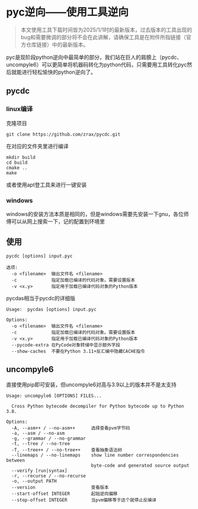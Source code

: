 # pyc逆向——使用工具逆向

> 本文使用工具下载时间皆为2025/1/1时的最新版本，过去版本的工具出现的bug和需要微调的部分将不会在此讲解，请确保工具是在附件所指链接（官方仓库链接）中的最新版本。

​    pyc是现阶段python逆向中最简单的部分，我们站在巨人的肩膀上（pycdc、uncompyle6）可以更简单将机器码转化为python代码，只需要用工具转化pyc然后就能进行轻松愉快的python逆向了。

## pycdc

### linux编译

克隆项目

```shell
git clone https://github.com/zrax/pycdc.git
```

在对应的文件夹里进行编译

```shell
mkdir build
cd build
cmake ..
make
```

或者使用apt登工具来进行一键安装

### windows

windows的安装方法本质是相同的，但是windows需要先安装一下gnu，各位师傅可以从网上搜索一下，记的配置到环境里

## 使用

```shell
pycdc [options] input.pyc

选项:
  -o <filename>  输出文件名 <filename>
  -c             指定加载已编译的代码对象。需要设置版本
  -v <x.y>       指定用于加载已编译代码对象的Python版本
```

pycdas相当于pycdc的详细版

```shell
Usage:  pycdas [options] input.pyc

Options:
  -o <filename>  输出文件名 <filename>
  -c             指定加载已编译的代码对象。需要设置版本
  -v <x.y>       指定用于加载已编译代码对象的Python版本
  --pycode-extra 在PyCode对象转储中显示额外字段
  --show-caches  不要在Python 3.11+反汇编中隐藏CACHE指令
```

## uncompyle6

直接使用pip即可安装，但uncompyle6对高与3.9以上的版本并不是太支持

```shell
Usage: uncompyle6 [OPTIONS] FILES...

  Cross Python bytecode decompiler for Python bytecode up to Python 3.8.

Options:
  -A, --asm++ / --no-asm++      选择查看pvm字节码
  -a, --asm / --no-asm
  -g, --grammar / --no-grammar
  -t, --tree / --no-tree
  -T, --tree++ / --no-tree++    查看抽象语法树
  --linemaps / --no-linemaps    show line number correspondencies between
                                byte-code and generated source output
  --verify [run|syntax]
  -r, --recurse / --no-recurse
  -o, --output PATH
  --version                     查看版本
  --start-offset INTEGER        起始逆向偏移
  --stop-offset INTEGER         当pvm偏移等于这个就停止反编译
```

